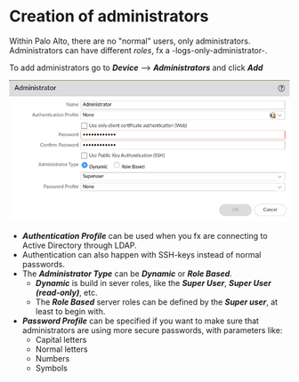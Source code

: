 # Creation of administrators

Within Palo Alto, there are no "normal" users, only administrators. Administrators can have different *roles*, fx a -logs-only-administrator-.

To add administrators go to ***Device*** --> ***Administrators*** and click ***Add***

![Add admin](../images/add-administrator.png)

* ***Authentication Profile*** can be used when you fx are connecting to Active Directory through LDAP.
* Authentication can also happen with SSH-keys instead of normal passwords.
* The ***Administrator Type*** can be ***Dynamic*** or ***Role Based***.
    * ***Dynamic*** is build in sever roles, like the ***Super User***, ***Super User (read-only)***, etc.
    * The ***Role Based*** server roles can be defined by the ***Super user***, at least to begin with.
* ***Password Profile*** can be specified if you want to make sure that administrators are using more secure passwords, with parameters like:
    * Capital letters
    * Normal letters
    * Numbers
    * Symbols
